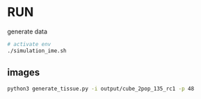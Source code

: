 # RUN

generate data

```sh
# activate env
./simulation_ime.sh

```

## images

```sh
python3 generate_tissue.py -i output/cube_2pop_135_rc1 -p 48
```
